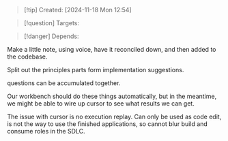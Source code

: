 
>[!tip] Created: [2024-11-18 Mon 12:54]

>[!question] Targets: 

>[!danger] Depends: 

Make a little note, using voice, have it reconciled down, and then added to the codebase.

Split out the principles parts form implementation suggestions.

questions can be accumulated together.

Our workbench should do these things automatically, but in the meantime, we might be able to wire up cursor to see what results we can get.

The issue with cursor is no execution replay.
Can only be used as code edit, is not the way to use the finished applications, so cannot blur build and consume roles in the SDLC.
